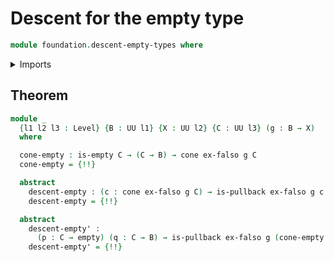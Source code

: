 # Descent for the empty type

```agda
module foundation.descent-empty-types where
```

<details><summary>Imports</summary>

```agda
open import foundation.cones-over-cospans
open import foundation.dependent-pair-types
open import foundation.universe-levels

open import foundation-core.empty-types
open import foundation-core.pullbacks
```

</details>

## Theorem

```agda
module _
  {l1 l2 l3 : Level} {B : UU l1} {X : UU l2} {C : UU l3} (g : B → X)
  where

  cone-empty : is-empty C → (C → B) → cone ex-falso g C
  cone-empty = {!!}

  abstract
    descent-empty : (c : cone ex-falso g C) → is-pullback ex-falso g c
    descent-empty = {!!}

  abstract
    descent-empty' :
      (p : C → empty) (q : C → B) → is-pullback ex-falso g (cone-empty p q)
    descent-empty' = {!!}
```
